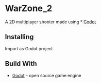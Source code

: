 # WarZone_2
A 2D multiplayer shooter made using * [Godot](https://godotengine.org/)

## Installing
Import as Godot project

## Build With
* [Godot](https://godotengine.org/) - open source game engine